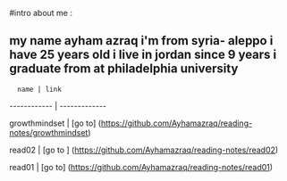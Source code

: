 #intro about me :

## my name ayham azraq i'm from syria- aleppo i have 25 years old i live in jordan since 9 years i graduate from at philadelphia university


      name | link
 ------------ | -------------
 
growthmindset | [go to] (https://github.com/Ayhamazraq/reading-notes/growthmindset)

read02        | [go to ] (https://github.com/Ayhamazraq/reading-notes/read02)

read01        | [go to] (https://github.com/Ayhamazraq/reading-notes/read01)
